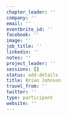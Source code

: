 ```yaml
---
chapter_leader: ''
company: ''
email: ''
eventbrite_id: ''
facebook: ''
image: ''
job_title: ''
linkedin: ''
notes: ''
project_leader: ''
sessions: []
status: add-details
title: Brian Johnson
travel_from: ''
twitter: ''
type: participant
website: ''
---
```


<!-- put more details about participant here -->